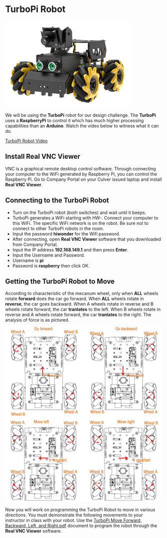 # TurboPi Robot

![](../TurboPi.png)

We will be using the **TurboPi** robot for our design challenge. The **TurboPi** uses a **RaspberryPi** to control it which has much higher processing capabilities than an **Arduino**. Watch the video below to witness what it can do. 

[TurboPi Robot Video](https://www.youtube.com/watch?v=an129hkrHlg)

## Install Real VNC Viewer

VNC is a graphical remote desktop control software. Through connecting your
computer to the WiFi generated by Raspberry Pi, you can control the Raspberry Pi. Go to Company Portal on your Culver issued laptop and install **Real VNC Viewer**. 

## Connecting to the TurboPi Robot

* Turn on the TurboPi robot (both switches) and wait until it beeps.
* TurboPi generates a WiFi starting with HW-. Connect your computer to this WiFi. The specific WiFi network is on the robot. Be sure not to connect to other TurboPi robots in the room. 
* Input the password **hiwonder** for the Wifi password. 
* After connecting, open **Real VNC Viewer** software that you downloaded from Company Portal. 
* Input the IP address **192.168.149.1** and then press **Enter**.
* Input the Username and Password.
* Username is **pi**
* Password is **raspberry** then click OK.

## Getting the TurboPi Robot to Move

According to characteristic of the mecanum wheel, only when **ALL** wheels rotate
**forward** does the car go forward. When **ALL** wheels rotate in **reverse**, the car goes
backward. When A wheels rotate in reverse and B wheels rotate forward, the car **tranlates**
to the left. When B wheels rotate in reverse and A wheels rotate forward, the car
**tranlates** to the right. The analysis of force is as pictured.

![](../MecanumForwardBackSlide.png)

Now you will work on programming the TurboPi Robot to move in various directions. 
You must demonstrate the following movements to your instructor in class with your robot. Use the [TurboPi Move Forward, Backward, Left, and Right.pdf](https://drive.google.com/file/d/1tCgWk_yjmzWOclA-Nno3G_lW1cvJ29Ni/view?usp=drive_link) document to program the robot through the **Real VNC Viewer** software. 



